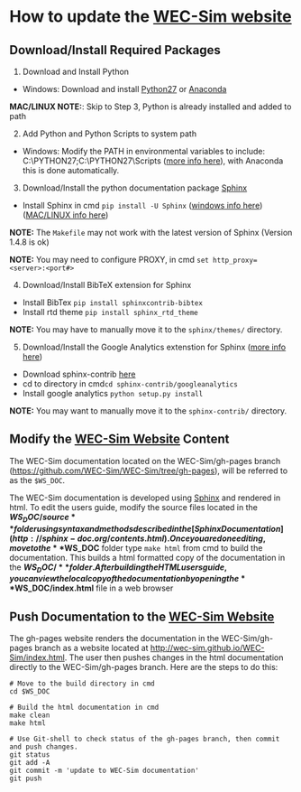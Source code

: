 
# How to update the [WEC-Sim website](http://wec-sim.github.io/WEC-Sim)

## Download/Install Required Packages
1. Download and Install Python 
  - Windows: Download and install [Python27](https://www.python.org/downloads/) or [Anaconda](https:/www.continuum.io/downloads)
 
 **MAC/LINUX NOTE:**: Skip to Step 3, Python is already installed and added to path
 
2. Add Python and Python Scripts to system path
  - Windows: Modify the PATH in environmental variables to include: C:\PYTHON27;C:\PYTHON27\Scripts ([more info here](http://stackoverflow.com/questions/3701646/how-to-add-to-the-pythonpath-in-windows-7)), with Anaconda this is done automatically. 

3. Download/Install the python documentation package [Sphinx](http://www.sphinx-doc.org/en/stable/index.html)
  - Install Sphinx in cmd ``pip install -U Sphinx`` ([windows info here](http://sphinx-doc.org/latest/install.html#windows-install-python-and-sphinx)) ([MAC/LINUX info here](http://www.sphinx-doc.org/en/stable/install.html#mac-os-x-install-sphinx-using-macports))

 **NOTE:** The ``Makefile`` may not work with the latest version of Sphinx (Version 1.4.8 is ok)

 **NOTE:** You may need to configure PROXY, in cmd ``set http_proxy=<server>:<port#>``

4. Download/Install BibTeX extension for Sphinx
  - Install BibTex ``pip install sphinxcontrib-bibtex``
  - Install rtd theme ``pip install sphinx_rtd_theme``
 
 **NOTE:** You may have to manually move it to the ``sphinx/themes/`` directory.

5. Download/Install the Google Analytics extenstion for Sphinx ([more info here](http://www.milos.curuvija.com/miscellaneous/sphinx/sphinx_google_analytics_integration.html#))
  - Download sphinx-contrib [here](https://bitbucket.org/birkenfeld/sphinx-contrib/)
  - cd to directory in cmd``cd sphinx-contrib/googleanalytics`` 
  - Install google analytics ``python setup.py install`` 

 **NOTE:** You may want to manually move it to the ``sphinx-contrib/`` directory.

## Modify the [WEC-Sim Website](http://wec-sim.github.io/WEC-Sim) Content
The WEC-Sim documentation located on the WEC-Sim/gh-pages branch (https://github.com/WEC-Sim/WEC-Sim/tree/gh-pages), will be referred to as the ``$WS_DOC``.

The WEC-Sim documentation is developed using [Sphinx](http://sphinx-doc.org/) and rendered in html. To edit  the users guide, modify the source files located in the **$WS_DOC/source** folder using syntax and methods described in the [Sphinx Documentation](http://sphinx-doc.org/contents.html). Once you are done editing, move to the **$WS_DOC** folder type ``make html`` from cmd to build the documentation. This builds a html formatted copy of the documentation in the **$WS_DOC/** folder. After building the HTML users guide, you can view the local copy of the documentation by opening the **$WS_DOC/index.html** file in a web browser

## Push Documentation to the [WEC-Sim Website](http://wec-sim.github.io/WEC-Sim)
The gh-pages website renders the documentation in the WEC-Sim/gh-pages branch as a website located at http://wec-sim.github.io/WEC-Sim/index.html. The user then pushes changes in the html documentation directly to the WEC-Sim/gh-pages branch. Here are the steps to do this:

  ```Shell
  # Move to the build directory in cmd
  cd $WS_DOC

  # Build the html documentation in cmd
  make clean
  make html

  # Use Git-shell to check status of the gh-pages branch, then commit and push changes. 
  git status
  git add -A
  git commit -m 'update to WEC-Sim documentation'
  git push
  ```

